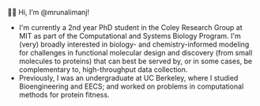 👋🏾 Hi, I’m @mrunalimanj! 
* I'm currently a 2nd year PhD student in the Coley Research Group at MIT as part of the Computational and Systems Biology Program. I'm (very) broadly interested in biology- and chemistry-informed modeling for challenges in functional molecular design and discovery (from small molecules to proteins) that can best be served by, or in some cases, be complementary to, high-throughput data collection.
* Previously, I was an undergraduate at UC Berkeley, where I studied Bioengineering and EECS; and worked on problems in computational methods for protein fitness. 

<!---
mrunalimanj/mrunalimanj is a ✨ special ✨ repository because its `README.md` (this file) appears on your GitHub profile.
You can click the Preview link to take a look at your changes.
--->
